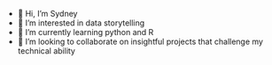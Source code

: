 - 👋 Hi, I’m Sydney
- 👀 I’m interested in data storytelling
- 🌱 I’m currently learning python and R
- 💞️ I’m looking to collaborate on insightful projects that challenge my technical ability
<!---
SydMWill/SydMWill is a ✨ special ✨ repository because its `README.md` (this file) appears on your GitHub profile.
You can click the Preview link to take a look at your changes.
--->
